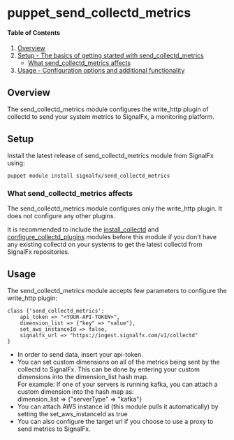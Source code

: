 
# puppet_send_collectd_metrics

#### Table of Contents

1. [Overview](#overview)
2. [Setup - The basics of getting started with send_collectd_metrics](#setup)
    * [What send_collectd_metrics affects](#what-send_collectd_metrics-affects)
3. [Usage - Configuration options and additional functionality](#usage)

## Overview

The send_collectd_metrics module configures the write_http plugin of collectd to send your system metrics to SignalFx, a monitoring platform.

## Setup
Install the latest release of send_collectd_metrics module from SignalFx using:
```shell
puppet module install signalfx/send_collectd_metrics
```

### What send_collectd_metrics affects

The send_collectd_metrics module configures only the write_http plugin. It does not configure any other plugins.

It is recommended to include the [install_collectd](https://github.com/signalfx/puppet_install_collectd) and [configure_collectd_plugins](https://github.com/signalfx/puppet_configure_collectd_plugins) modules before this module if you don't have any existing collectd on your systems to get the latest collectd from SignalFx repositories.

## Usage

The send_collectd_metrics module accepts few parameters to configure the write_http plugin:
```shell
class {'send_collectd_metrics':
    api_token => "<YOUR-API-TOKEN>",
    dimension_list => {"key" => "value"},
    set_aws_instanceId => false,
    signalfx_url => "https://ingest.signalfx.com/v1/collectd"
}
```
 * In order to send data, insert your api-token. 
 * You can set custom dimensions on all of the metrics being sent by the collectd to SignalFx. This can be done by entering your custom dimensions into the dimension_list hash map.  
   For example: If one of your servers is running kafka, you can attach a custom dimension into the hash map as:  
   dimension_list => {"serverType" => "kafka"}
 * You can attach AWS instance id (this module pulls it automatically) by setting the set_aws_instanceId as true
 * You can also configure the target url if you choose to use a proxy to send metrics to SignalFx.





